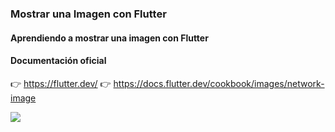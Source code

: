 ### Mostrar una Imagen con Flutter

#### Aprendiendo a mostrar una imagen con Flutter

#### Documentación oficial

👉 https://flutter.dev/
👉 https://docs.flutter.dev/cookbook/images/network-image

![](https://upload.wikimedia.org/wikipedia/commons/4/4f/Dash%2C_the_mascot_of_the_Dart_programming_language.png)

